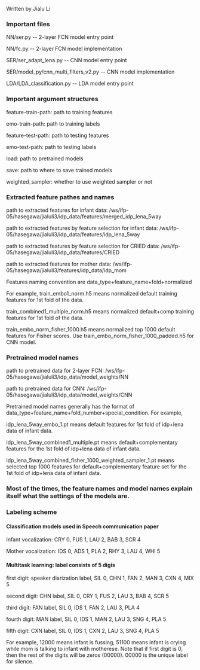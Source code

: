 Written by Jialu Li
### Important files ###
NN/ser.py -- 2-layer FCN model entry point

NN/fc.py -- 2-layer FCN model implementation

SER/ser_adapt_lena.py -- CNN model entry point

SER/model_py/cnn_multi_filters_v2.py -- CNN model implementation

LDA/LDA_classification.py -- LDA model entry point


### Important argument structures ###
feature-train-path: path to training features 

emo-train-path: path to training labels

feature-test-path: path to testing features 

emo-test-path: path to testing labels

load: path to pretrained models

save: path to where to save trained models

weighted_sampler: whether to use weighted sampler or not

### Extracted feature pathes and names ###
path to extracted features for infant data: /ws/ifp-05/hasegawa/jialuli3/idp_data/features/merged_idp_lena_5way

path to extracted features by feature selection for infant data: /ws/ifp-05/hasegawa/jialuli3/idp_data/features/idp_lena_5way

path to extracted features by feature selection for CRIED data: /ws/ifp-05/hasegawa/jialuli3/idp_data/features/CRIED

path to extracted features for mother data: /ws/ifp-05/hasegawa/jialuli3/features/idp_data/idp_mom

Features naming convention are data_type+feature_name+fold+normalized

For example, train_embo1_norm.h5 means normalized default training features for 1st fold of the data.

train_combined1_multiple_norm.h5 means normalized default+comp training features for 1st fold of the data.

train_embo_norm_fisher_1000.h5 means normalized top 1000 default features for Fisher scores. Use train_embo_norm_fisher_1000_padded.h5 for CNN model.


### Pretrained model names
path to pretrained data for 2-layer FCN: /ws/ifp-05/hasegawa/jialuli3/idp_data/model_weights/NN

path to pretrained data for CNN: /ws/ifp-05/hasegawa/jialuli3/idp_data/model_weights/CNN

Pretrained model names generally has the format of data_type+feature_name+fold_number+special_condition. For example,

idp_lena_5way_embo_1.pt means default features for 1st fold of idp+lena data of infant data. 

idp_lena_5way_combined1_multiple.pt means default+complementary features for the 1st fold of idp+lena data of infant data. 

idp_lena_5way_combined_fisher_1000_weighted_sampler_1.pt means selected top 1000 features for default+complementary feature set for the 1st fold of idp+lena data of infant data. 

### Most of the times, the feature names and model names explain itself what the settings of the models are. ###

### Labeling scheme ###
#### Classification models used in Speech communication paper
Infant vocalization: CRY 0, FUS 1, LAU 2, BAB 3, SCR 4

Mother vocalization: IDS 0, ADS 1, PLA 2, RHY 3, LAU 4, WHI 5

#### Multitask learning: label consists of 5 digis

first digit: speaker diarization label, SIL 0, CHN 1, FAN 2, MAN 3, CXN 4, MIX 5

second digit: CHN label, SIL 0, CRY 1, FUS 2, LAU 3, BAB 4, SCR 5

third digit: FAN label, SIL 0, IDS 1, FAN 2, LAU 3, PLA 4

fourth digit: MAN label, SIL 0, IDS 1, MAN 2, LAU 3, SNG 4, PLA 5

fifth digit: CXN label, SIL 0, IDS 1, CXN 2, LAU 3, SNG 4, PLA 5

For example, 12000 means infant is fussing, 51100 means infant is crying while mom is talking to infant with motherese. Note that if first digit is 0, then the rest of the digits will be zeros (00000). 00000 is the unique label for silence.
